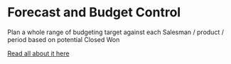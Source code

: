 # Forecast and Budget Control

Plan a whole range of budgeting target against each Salesman / product / period based on potential Closed Won

[Read all about it here](http://corebos.com/documentation/doku.php?id=en:extensions:extensions:forecastbudget)

